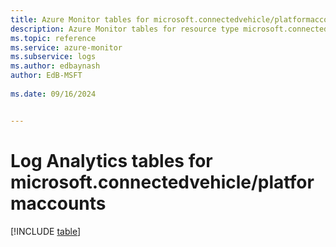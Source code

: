 ```yaml
---
title: Azure Monitor tables for microsoft.connectedvehicle/platformaccounts
description: Azure Monitor tables for resource type microsoft.connectedvehicle/platformaccounts
ms.topic: reference
ms.service: azure-monitor
ms.subservice: logs
ms.author: edbaynash
author: EdB-MSFT
   
ms.date: 09/16/2024


---
```


# Log Analytics tables for microsoft.connectedvehicle/platformaccounts  

[!INCLUDE [table](~/reusable-content/ce-skilling/azure/includes/azure-monitor/reference/tables/microsoft-connectedvehicle_platformaccounts-include.md)]

